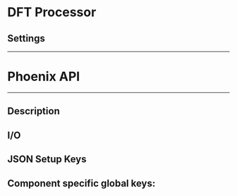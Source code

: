 # DFT Processor
## Settings

___
# Phoenix API
___
## Description

## I/O

## JSON Setup Keys

Component specific global keys:
- 